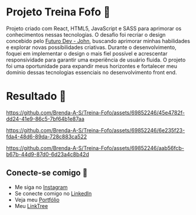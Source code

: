 # Projeto Treina Fofo :muscle:

Projeto criado com React, HTML5, JavaScript e SASS para aprimorar os conhecimentos nessas tecnologias. 
O desafio foi recriar o design concebido pelo [Futuro Dev - John](https://www.youtube.com/@futuroDevJohn), buscando aprimorar minhas habilidades e explorar novas possibilidades criativas. 
Durante o desenvolvimento, foquei em implementar o design o mais fiel possível e acrescentar responsividade para garantir uma experiência de usuário fluida. 
O projeto foi uma oportunidade para expandir meus horizontes e fortalecer meu domínio dessas tecnologias essenciais no desenvolvimento front end.

# Resultado :pushpin:

https://github.com/Brenda-A-S/Treina-Fofo/assets/69852246/45e4782f-dd24-41e9-86c5-7bf64b1e87aa

https://github.com/Brenda-A-S/Treina-Fofo/assets/69852246/6e235f23-fda4-48d6-89da-728c883ca522

https://github.com/Brenda-A-S/Treina-Fofo/assets/69852246/aab56fcb-b67b-44d9-87d0-6d23a4c8b42d

## Conecte-se comigo :link:

* Me siga no [Instagram](https://www.instagram.com/brenda_a_s_dev/)
* Se conecte comigo no [LinkedIn](https://www.linkedin.com/in/brenda-antunes-silva/)
* Veja meu [Portfólio](https://portfolio-brenda-a-s.web.app/)
* Meu [LinkTree](https://linktr.ee/brenda_a_s_dev)
